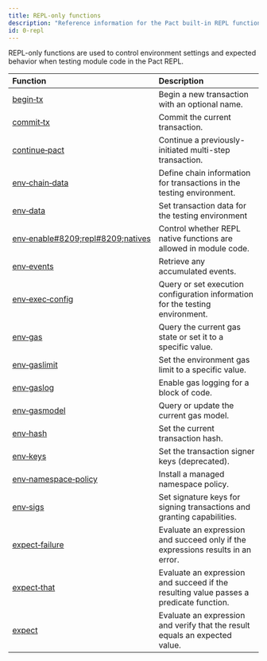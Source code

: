 ```yaml
---
title: REPL-only functions
description: "Reference information for the Pact built-in REPL functions."
id: 0-repl
---
```


REPL-only functions are used to control environment settings and expected behavior when testing module code in the Pact REPL.

| Function | Description |
| :-------- | :----------- |
| [begin&#8209;tx](/pact-5/Repl/begin-tx) | Begin a new transaction with an optional name. |
| [commit&#8209;tx](/pact-5/Repl/commit-tx) | Commit the current transaction.|
| [continue&#8209;pact](/pact-5/Repl/continue-pact) | Continue a previously-initiated multi-step transaction.|
| [env&#8209;chain&#8209;data](/pact-5/Repl/env-chain-data) | Define chain information for transactions in the testing environment.|
| [env&#8209;data](/pact-5/Repl/env-data) | Set transaction data for the testing environment |
| [env&#8209;enable#8209;repl#8209;natives](/pact-5/Repl/env-enable-repl-natives) | Control whether REPL native functions are allowed in module code. |
| [env&#8209;events](/pact-5/Repl/env-events) | Retrieve any accumulated events.|
| [env&#8209;exec&#8209;config](/pact-5/Repl/env-exec-config) | Query or set execution configuration information for the testing environment. |
| [env&#8209;gas](/pact-5/Repl/env-gas) | Query the current gas state or set it to a specific value. |
| [env&#8209;gaslimit](/pact-5/Repl/env-gaslimit) | Set the environment gas limit to a specific value.|
| [env&#8209;gaslog](/pact-5/Repl/env-gaslog) | Enable gas logging for a block of code. |
| [env&#8209;gasmodel](/pact-5/Repl/env-gasmodel) | Query or update the current gas model. |
| [env&#8209;hash](/pact-5/Repl/env-hash) | Set the current transaction hash. |
| [env&#8209;keys](/pact-5/Repl/envkeys) | Set the transaction signer keys (deprecated). |
| [env&#8209;namespace&#8209;policy](/pact-5/Repl/env-namespace-policy) | Install a managed namespace policy. |
| [env&#8209;sigs](/pact-5/Repl/env-sigs) | Set signature keys for signing transactions and granting capabilities.|
| [expect&#8209;failure](/pact-5/Repl/expect-failure) | Evaluate an expression and succeed only if the expressions results in an error.|
| [expect&#8209;that](/pact-5/Repl/expect-that) |Evaluate an expression and succeed if the resulting value passes a predicate function. |
| [expect](/pact-5/Repl/expect) | Evaluate an expression and verify that the result equals an expected value. |

